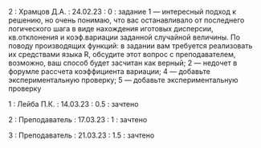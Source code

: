 2 : Храмцов Д.А. : 24.02.23 : 0 : задание 1 — интересный подход к решению, но очень понимаю, что вас останавливало от последнего логического шага в виде нахождения иготовых дисперсии, кв.отклонения и коэф.вариации заданной случайной величины. По поводу производящих функций: в задании вам требуется реализовать их средствами языка R, обсудите этот вопрос с преподавателем, возможно, ваш способ будет засчитан как верный; 2 — недочет в форумле рассчета коэффициента вариации; 4 — добавьте экспериментальную проверку; 5 — добавьте экспериментальную проверку  

1 : Лейба П.К. : 14.03.23 : 0.5 : зачтено

2 : Преподаватель : 17.03.23 : 1 : зачтено

3 : Преподаватель : 21.03.23 : 1.5 : зачтено
